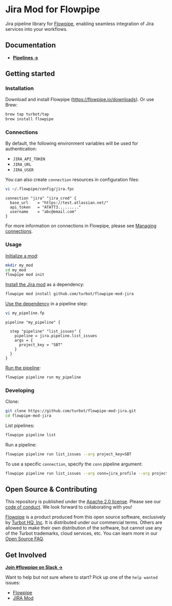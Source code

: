 # Jira Mod for Flowpipe

Jira pipeline library for [Flowpipe](https://flowpipe.io), enabling seamless integration of Jira services into your workflows.

## Documentation

- **[Pipelines →](https://hub.flowpipe.io/mods/turbot/jira/pipelines)**

## Getting started

### Installation

Download and install Flowpipe (https://flowpipe.io/downloads). Or use Brew:

```sh
brew tap turbot/tap
brew install flowpipe
```

### Connections

By default, the following environment variables will be used for authentication:

- `JIRA_API_TOKEN`
- `JIRA_URL`
- `JIRA_USER`

You can also create `connection` resources in configuration files:

```sh
vi ~/.flowpipe/config/jira.fpc
```

```hcl
connection "jira" "jira_cred" {
  base_url    = "https://test.atlassian.net/"
  api_token   = "ATATT3........."
  username    = "abc@email.com"
}
```

For more information on connections in Flowpipe, please see [Managing connections](https://flowpipe.io/docs/run/connections).

### Usage

[Initialize a mod](https://flowpipe.io/docs/build/index#initializing-a-mod):

```sh
mkdir my_mod
cd my_mod
flowpipe mod init
```

[Install the Jira mod](https://flowpipe.io/docs/build/mod-dependencies#mod-dependencies) as a dependency:

```sh
flowpipe mod install github.com/turbot/flowpipe-mod-jira
```

[Use the dependency](https://flowpipe.io/docs/build/write-pipelines/index) in a pipeline step:

```sh
vi my_pipeline.fp
```

```hcl
pipeline "my_pipeline" {

  step "pipeline" "list_issues" {
    pipeline = jira.pipeline.list_issues
    args = {
      project_key = "SBT"
    }
  }
}
```
[Run the pipeline](https://flowpipe.io/docs/run/pipelines):

```sh
flowpipe pipeline run my_pipeline
```

### Developing

Clone:

```sh
git clone https://github.com/turbot/flowpipe-mod-jira.git
cd flowpipe-mod-jira
```

List pipelines:

```sh
flowpipe pipeline list
```

Run a pipeline:

```sh
flowpipe pipeline run list_issues --arg project_key=SBT
```

To use a specific `connection`, specify the `conn` pipeline argument:

```sh
flowpipe pipeline run list_issues --arg conn=jira_profile --arg project_key=SBT
```

## Open Source & Contributing

This repository is published under the [Apache 2.0 license](https://www.apache.org/licenses/LICENSE-2.0). Please see our [code of conduct](https://github.com/turbot/.github/blob/main/CODE_OF_CONDUCT.md). We look forward to collaborating with you!

[Flowpipe](https://flowpipe.io) is a product produced from this open source software, exclusively by [Turbot HQ, Inc](https://turbot.com). It is distributed under our commercial terms. Others are allowed to make their own distribution of the software, but cannot use any of the Turbot trademarks, cloud services, etc. You can learn more in our [Open Source FAQ](https://turbot.com/open-source).

## Get Involved

**[Join #flowpipe on Slack →](https://flowpipe.io/community/join)**

Want to help but not sure where to start? Pick up one of the `help wanted` issues:

- [Flowpipe](https://github.com/turbot/flowpipe/labels/help%20wanted)
- [JIRA Mod](https://github.com/turbot/flowpipe-mod-jira/labels/help%20wanted)
